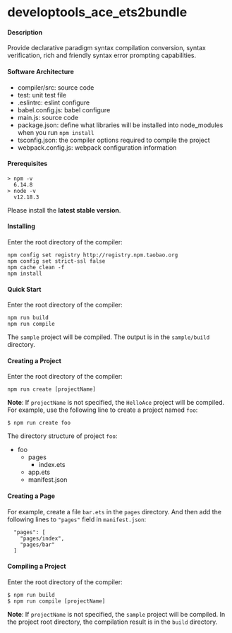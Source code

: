 # developtools_ace_ets2bundle

#### Description
Provide declarative paradigm syntax compilation conversion, syntax verification, rich and friendly syntax error prompting capabilities.

#### Software Architecture

* compiler/src: source code
* test: unit test file
* .eslintrc: eslint configure
* babel.config.js: babel configure
* main.js: source code
* package.json: define what libraries will be installed into node_modules when you run `npm install`
* tsconfig.json: the compiler options required to compile the project
* webpack.config.js: webpack configuration information

#### Prerequisites

```
> npm -v
  6.14.8
> node -v
  v12.18.3
```
Please install the **latest stable version**.

#### Installing

Enter the root directory of the compiler:
```
npm config set registry http://registry.npm.taobao.org
npm config set strict-ssl false
npm cache clean -f
npm install
```

#### Quick Start

Enter the root directory of the compiler:
```
npm run build
npm run compile
```
The `sample` project will be compiled. The output is in the `sample/build` directory.

#### Creating a Project

Enter the root directory of the compiler:
```
npm run create [projectName]
```

**Note**: If `projectName` is not specified, the `HelloAce` project will be compiled.
For example, use the following line to create a project named `foo`:
```
$ npm run create foo
```
The directory structure of project `foo`:
- foo
  - pages
    - index.ets
  - app.ets
  - manifest.json

#### Creating a Page

For example, create a file `bar.ets` in the `pages` directory. And then add the following lines to `"pages"` field in `manifest.json`:
```
  "pages": [
    "pages/index",
    "pages/bar"
  ]
```

#### Compiling a Project

Enter the root directory of the compiler:
```
$ npm run build
$ npm run compile [projectName]
```
**Note**: If `projectName` is not specified, the `sample` project will be compiled. In the project root directory, the compilation result is in the `build` directory.
